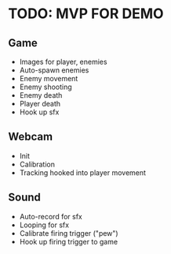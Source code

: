 # TODO: MVP FOR DEMO

## Game

* Images for player, enemies
* Auto-spawn enemies
* Enemy movement
* Enemy shooting
* Enemy death
* Player death
* Hook up sfx

## Webcam

* Init
* Calibration
* Tracking hooked into player movement

## Sound

* Auto-record for sfx
* Looping for sfx
* Calibrate firing trigger ("pew")
* Hook up firing trigger to game
